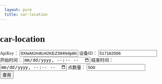 ```yaml
---
  layout: pure
  title: car-location
---
```

<style>
    
    h2{
        font-size: 1rem;
    }
    html{
        height: 100%;
    }
    body{
        height: 100%;
        padding: 0;
        margin: 0;
        font-family: '微软雅黑';
        font-size: 14px;
    }
    .container{
        height: 500px;
    }
   
    @media screen and (max-width: 500px) {
        body,html {
            font-size: 28px;
            
        }
        h2{
            display: none;
        }
        .picker{
            display: block;
        }
    }
</style>

<h1>car-location</h1>
<form>
    <label for="apiKey">ApiKey：</label>
    <input id="apiKey" type="text" value="0XlwMJm8U42KEZ394N4p8hm2p=s=" />
    <label for="deviceId">设备ID：</label>
    <input id="deviceId" type="text" value="517162506" />
    <label for="startTime">开始时间：</label>
    <input id="startTime" type="datetime-local" />
    <label for="endTime">结束时间：</label>
    <input id="endTime" type="datetime-local" />
    <label for="pointCount">点数量：</label>
    <input id="pointCount" type="text" value="500" />
    <input id="searchButton" type="button" value="查询" />
</form>
<div class="container" id="baiduMapCtn"></div>
<script type="text/javascript" src="//api.map.baidu.com/api?v=3.0&ak=XwGhtOZnTOQk7lFssFiI1GR3"></script>
<script src="/resource/2019/onenetsdk.min.js"></script>
<script src="/resource/2019/map_convertor.js"></script>
<script>
    function $(id){
        return document.getElementById(id);
    }
    function getNormalizedDateTimeString(date){//date是标准的Date对象
        var iosString = date.toISOString();
        return iosString.replace(/\..+/, '');
    }
    var $apiKey = $('apiKey');
    var $deviceId = $('deviceId');
    var $startTime = $('startTime');
    var $endTime = $('endTime');
    var $pointCount = $('pointCount');
    function CarMarker(deviceId, start, end){
        var _this = this;
        this.start = start;
        this.end = end;
        var api = new OneNetApi($apiKey.value);
        this._api = api;
        api.getDeviceInfo(deviceId).done(function(res){
            console.log('api调用完成，服务器返回data为：', res);
            _this._deviceTitle = res.data.title;
            _this.showHistory(deviceId);
        });
    }
    CarMarker.prototype.showHistory = function(deviceId){
        this._api.getDataPoints(deviceId, {datastream_id:'Gps', start: this.start, end: this.end, limit: $pointCount.value}).done(function(res){
            console.log('api调用完成，服务器返回data为：', res);
            var pointsArr = res.data.datastreams[0].datapoints.map(function(item){
                var bdGps = GPS.GPSToBaidu(item.value.lat, item.value.lon);
                return new BMap.Point(bdGps.lng, bdGps.lat);
            });
            pageControl.baiduMap.resetMarker(pointsArr);
        });
    }
    var pageControl = {
        init: function(){
            this.baiduMapCtn = document.getElementById("baiduMapCtn");
            this.baiduMap.init(this.baiduMapCtn);
            var _this = this;
            this.initTimeRound();
            $('searchButton').onclick = function(){
                new CarMarker($deviceId.value, $startTime.value, $endTime.value);
            }
        },
        initTimeRound: function(){
            var dateNow = new Date();
            var dateWeekAgo = new Date(dateNow - 1000 * 60 * 60 * 24 * 7);
            $startTime.value = getNormalizedDateTimeString(dateWeekAgo);
            $endTime.value = getNormalizedDateTimeString(dateNow);
        },
        baiduMap: {
            init: function(ctn){
                var map = new BMap.Map(ctn);
                // 创建地图实例  
                var point = new BMap.Point(116.404, 39.915);
                // 创建点坐标  
                map.centerAndZoom(point, 15);
                // 初始化地图，设置中心点坐标和地图级别 
                var marker = new BMap.Marker(point); // 创建点
                map.enableScrollWheelZoom(true);
                map.addOverlay(marker);  
                this.marker = marker;
                this.map = map;
            },
            generateMarker: function(point){
                // 初始化地图，设置中心点坐标和地图级别 
                var marker = new BMap.Marker(point); // 创建点
                this.map.addOverlay(marker);  
                return marker;
            },
            resetMarker: function(pointsArr){
                var sy = new BMap.Symbol(BMap_Symbol_SHAPE_BACKWARD_OPEN_ARROW, {
                    scale: 0.6,//图标缩放大小
                    strokeColor:'#fff',//设置矢量图标的线填充颜色
                    strokeWeight: '2',//设置线宽
                });
                var icons = new BMap.IconSequence(sy, '10', '30');
                var polyline =new BMap.Polyline(pointsArr, {
                    enableEditing: false,//是否启用线编辑，默认为false
                    enableClicking: true,//是否响应点击事件，默认为true
                    //icons:[icons],
                    strokeWeight:'8',//折线的宽度，以像素为单位
                    strokeOpacity: 0.8,//折线的透明度，取值范围0 - 1
                    strokeColor:"#18a45b" //折线颜色
                });
                var _this = this;
                /* pointsArr.forEach(function(item){
                    var marker = new BMap.Marker(item); // 创建点
                    _this.map.addOverlay(marker);  
                }); */
                this.map.clearOverlays(); 
                this.map.addOverlay(polyline); 
                this.map.centerAndZoom(pointsArr[0], 15);
            }
        }        
    };
    pageControl.init(); 
    /* new CarMarker(517341974);
    new CarMarker(517341975);
    new CarMarker(517341976);
    new CarMarker(517341977);
    new CarMarker(517341978); */
</script>
